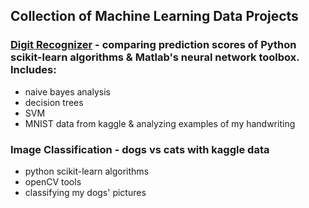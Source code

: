 ## Collection of Machine Learning Data Projects

### [Digit Recognizer](digits) - comparing prediction scores of Python scikit-learn algorithms & Matlab's neural network toolbox. Includes:
- naive bayes analysis
- decision trees 
- SVM
- MNIST data from kaggle & analyzing examples of my handwriting

### Image Classification - dogs vs cats with kaggle data
- python scikit-learn algorithms
- openCV tools
- classifying my dogs' pictures



